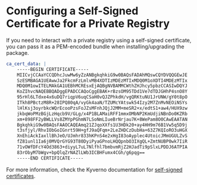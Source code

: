 # Configuring a Self-Signed Certificate for a Private Registry

If you need to interact with a private registry using a self-signed certificate, you can pass it as a PEM-encoded bundle when installing/upgrading the package.

```yaml
ca_cert_data: |
    -----BEGIN CERTIFICATE-----
    MIICvjCCAaYCCQDhcJuwMw6yZzANBgkqhkiG9w0BAQsFADAhMQswCQYDVQQGEwJE
    SzESMBAGA1UEAwwJa2FkcmFzLmlvMB4XDTIzMDEzMTIxMDQ0M1oXDTI4MDEzMTIx
    MDQ0M1owITELMAkGA1UEBhMCREsxEjAQBgNVBAMMCWthZHJhcy5pbzCCASIwDQYJ
    KoZIhvcNAQEBBQADggEPADCCAQoCggEBAK+rBzsOM95TDd1Ve7dTDJGHhP4snO8Y
    95rHl6LTdxe4x6uDQ7riqpV6uqCSaH0vQJZPhkdH/vgQRKtuNU1JrUNW/gY0t8pO
    ITkh8PBctzM8R+28IPQ80qA/vyGk4aaN/TZUMcYAtswk54Izy2M7ZnMvNEOiNSYs
    lHlKsj3oyrbkcWQrEcooPzsFoJZsMFnhJQjJ2MM+meSR2+x/edtS1+aw4/HUX9zw
    jkbqWoPMzBGjLzHqcb9V/GLg/x4P1BLAMaiRFF1mmxOMbNP2KmUdjiNBnDo0KZRb
    xm+898FF2yBWLLVs8ZMYpPGhmN7LSoNmLIueBrNrjau7K+8WePam8O0CAwEAATAN
    BgkqhkiG9w0BAQsFAAOCAQEAmq21ZJqoXXfs1U3HDk20+ay4HH9m76B1Vw5q5D9j
    t3sfjyl/RhvIObGoIGnrt59H+gfJ9aQFqm+2LeZHDCzDubHa+63Z7KQIoRO3uHGX
    XnEhiAckIaxllBhJeO/UJmhr833hKPnS4e2xHgI83oAyplec4UtoicJMmUGULZvS
    fZ81unl1Ia6j0MVQrGYG93T80DyiPyaGPnoLHQQpnbO3IXgQL+ZmtNUBP0wk7IiR
    71vOWfDFcY4Od3863+diyyL7uL7Nlfhl7bmbvmRjZ2HJadTi9pSlxLPDDJ6ATPIA
    83rObyM7bWgv+bpQlqZrNAZlLWb3ICBHFumx4CGh/g6pqg==
    -----END CERTIFICATE-----
```

For more information, check the Kyverno documentation for [self-signed certificates](https://kyverno.io/docs/writing-policies/verify-images/sigstore/#trust).
